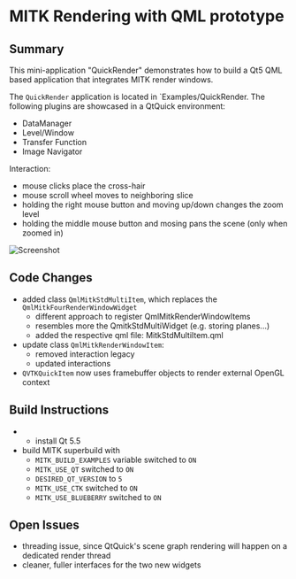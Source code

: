 MITK Rendering with QML prototype
=================================================

Summary
------------------

This mini-application "QuickRender" demonstrates how to build a Qt5 QML based
application that integrates MITK render windows.

The `QuickRender` application is located in `Examples/QuickRender.
The following plugins are showcased in a QtQuick environment:
 - DataManager
 - Level/Window
 - Transfer Function
 - Image Navigator

Interaction:
 - mouse clicks place the cross-hair
 - mouse scroll wheel moves to neighboring slice
 - holding the right mouse button and moving up/down changes the zoom level
 - holding the middle mouse button and mosing pans the scene (only when zoomed in)

 ![Screenshot](Screenshot.png=640x)

Code Changes
------------------

- added class `QmlMitkStdMultiItem`, which replaces the `QmlMitkFourRenderWindowWidget`
  - different approach to register QmlMitkRenderWindowItems
  - resembles more the QmitkStdMultiWidget (e.g. storing planes...)
  - added the respective qml file: MitkStdMultiItem.qml
- update class `QmlMitkRenderWindowItem`:
  - removed interaction legacy
  - updated interactions
- `QVTKQuickItem` now uses framebuffer objects to render external OpenGL context

Build Instructions
------------------

 - - install Qt 5.5
 - build MITK superbuild with
   - `MITK_BUILD_EXAMPLES` variable switched to `ON`
   - `MITK_USE_QT` switched to `ON`
   - `DESIRED_QT_VERSION` to `5`
   - `MITK_USE_CTK` switched to `ON`
   - `MITK_USE_BLUEBERRY` switched to `ON`

Open Issues
------------------

 - threading issue, since QtQuick's scene graph rendering will happen on a dedicated render thread
 - cleaner, fuller interfaces for the two new widgets
